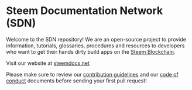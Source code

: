 # Steem Documentation Network (SDN)

Welcome to the SDN repository! We are an open-source project to provide information, tutorials, glossaries, procedures and resources to developers who want to get their hands dirty build apps on the [Steem Blockchain](/docs/glossary/steem-blockchain.md). 

Visit our website at [steemdocs.net](https://www.steemdocs.net)

Please make sure to review our [contribution guidelines](/CONTRIBUTING.md) and our [code of conduct](/CODE_OF_CONDUCT.md) documents before sending your first pull request!
